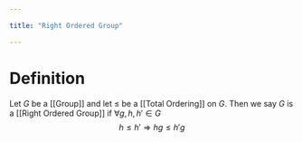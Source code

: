 ```yaml
---

title: "Right Ordered Group"

---
```

# Definition
Let $G$ be a [[Group]] and let $\leq$ be a [[Total Ordering]] on $G$. Then we say $G$ is a [[Right Ordered Group]] if $\forall g, h, h' \in G$
$$h \leq h' \Rightarrow hg \leq h'g$$